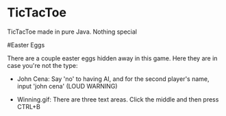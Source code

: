 # TicTacToe
TicTacToe made in pure Java. Nothing special

#Easter Eggs

There are a couple easter eggs hidden away in this game. Here they are in case you're not the type:

* John Cena: Say 'no' to having AI, and for the second player's name, input 'john cena' (LOUD WARNING)

* Winning.gif: There are three text areas. Click the middle and then press CTRL+B
